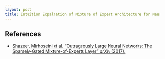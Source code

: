```yaml
---
layout: post
title: Intuition Expalnation of Mixture of Expert Architecture for Neural Network Capacity Improvement
---
```

## References
* [Shazeer, Mirhoseini et al. “Outrageously Large Neural Networks: The Sparsely-Gated Mixture-of-Experts Layer” *arXiv* (2017).](https://arxiv.org/abs/1701.06538)